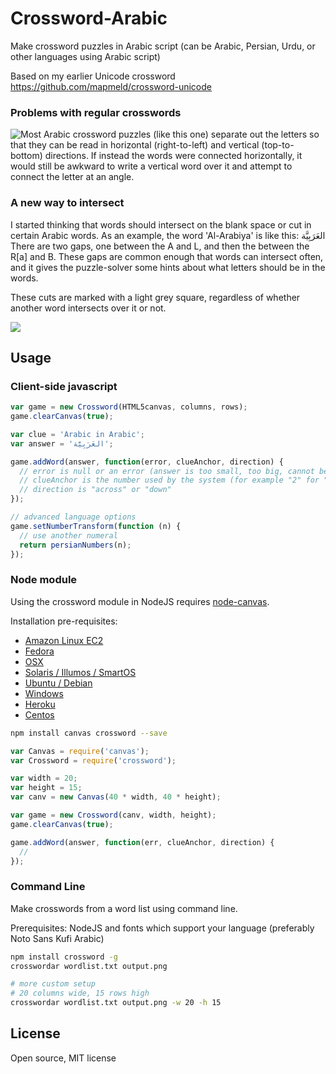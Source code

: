 # Crossword-Arabic

Make crossword puzzles in Arabic script (can be Arabic, Persian, Urdu, or other languages using Arabic script)

Based on my earlier Unicode crossword https://github.com/mapmeld/crossword-unicode

### Problems with regular crosswords

<img src="http://a3.mzstatic.com/us/r30/Purple/v4/7b/62/32/7b6232a9-244b-ac8f-6751-2fa317041cee/screen320x480.jpeg" style="float: left;"/>

Most Arabic crossword puzzles (like this one) separate out the letters so that they can be read in horizontal (right-to-left) and vertical (top-to-bottom) directions. If instead
the words were connected horizontally, it would still be awkward to write a vertical word over it and attempt to connect the letter at an angle.

### A new way to intersect

I started thinking that words should intersect on the blank space or cut in certain Arabic words. As an example, the word 'Al-Arabiya' is like this: العَرَبِيَّة‎‎ There are two gaps, one between the A and L, and then the between the R[a] and B. These
gaps are common enough that words can intersect often, and it gives the puzzle-solver
some hints about what letters should be in the words.

These cuts are marked with a light grey square, regardless of whether another word intersects over it or not.

<img src="http://i.imgur.com/y10HRt7.png"/>

## Usage

### Client-side javascript

```javascript
var game = new Crossword(HTML5canvas, columns, rows);
game.clearCanvas(true);

var clue = 'Arabic in Arabic';
var answer = 'العَرَبِيَّة‎‎';

game.addWord(answer, function(error, clueAnchor, direction) {
  // error is null or an error (answer is too small, too big, cannot be placed etc)
  // clueAnchor is the number used by the system (for example "2" for "2 across")
  // direction is "across" or "down"
});

// advanced language options
game.setNumberTransform(function (n) {
  // use another numeral
  return persianNumbers(n);
});
```

### Node module

Using the crossword module in NodeJS requires <a href="https://github.com/Automattic/node-canvas/">node-canvas</a>.

Installation pre-requisites:

- <a href="https://github.com/Automattic/node-canvas/wiki/Installation---Amazon-Linux-AMI-(EC2)">Amazon Linux EC2</a>
- <a href="https://github.com/Automattic/node-canvas/wiki/Installation---Fedora">Fedora</a>
- <a href="https://github.com/Automattic/node-canvas/wiki/Installation---OSX">OSX</a>
- <a href="https://github.com/Automattic/node-canvas/wiki/Installation---Solaris,-Illumos,-SmartOS">Solaris / Illumos / SmartOS</a>
- <a href="https://github.com/Automattic/node-canvas/wiki/Installation---Ubuntu-and-other-Debian-based-systems">Ubuntu / Debian</a>
- <a href="https://github.com/Automattic/node-canvas/wiki/Installation---Windows">Windows</a>
- <a href="https://github.com/Automattic/node-canvas/wiki/Installation-on-Heroku">Heroku</a>
- <a href="https://github.com/Automattic/node-canvas/wiki/Installation%E2%80%94centos-7">Centos</a>

```bash
npm install canvas crossword --save
```

```javascript
var Canvas = require('canvas');
var Crossword = require('crossword');

var width = 20;
var height = 15;
var canv = new Canvas(40 * width, 40 * height);

var game = new Crossword(canv, width, height);
game.clearCanvas(true);

game.addWord(answer, function(err, clueAnchor, direction) {
  //
});
```

### Command Line

Make crosswords from a word list using command line.

Prerequisites: NodeJS and fonts which support your language (preferably Noto Sans Kufi Arabic)

```bash
npm install crossword -g
crosswordar wordlist.txt output.png

# more custom setup
# 20 columns wide, 15 rows high
crosswordar wordlist.txt output.png -w 20 -h 15
```

## License

Open source, MIT license
